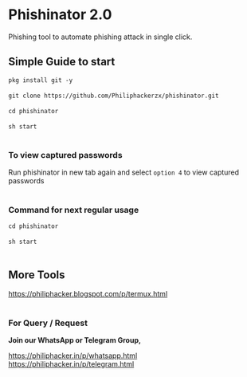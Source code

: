 # Phishinator 2.0

Phishing tool to automate phishing attack in single click.


## Simple Guide to start

`pkg install git -y` <br/><br/>
`git clone https://github.com/Philiphackerzx/phishinator.git` <br/> <br/>
`cd phishinator` <br/><br/>
`sh start` <br/><br/>


<h3> To view captured passwords </h3>

Run phishinator in new tab again and select `option 4` to view captured passwords <br/><br/>


<h3> Command for next regular usage </h3>

`cd phishinator` <br/><br/>
`sh start` <br/><br/>


## More Tools </h3>

https://philiphacker.blogspot.com/p/termux.html <br/><br/>

<h3> For Query / Request </h3>

<b>Join our WhatsApp or Telegram Group,</b>

https://philiphacker.in/p/whatsapp.html <br/>
https://philiphacker.in/p/telegram.html <br/><br/>
